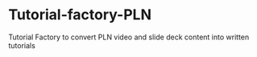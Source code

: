# Tutorial-factory-PLN
Tutorial Factory to convert PLN video and slide deck content into written tutorials
